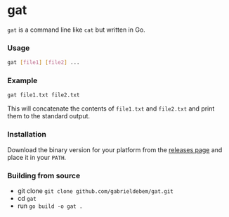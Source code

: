 # gat

`gat` is a command line like `cat` but written in Go.

### Usage

```bash
gat [file1] [file2] ...
```

### Example

```bash
gat file1.txt file2.txt
```
This will concatenate the contents of `file1.txt` and `file2.txt` and print them to the standard output.

### Installation
Download the binary version for your platform from the [releases page](https://github.com/gabrieldebem/gat/releases) and place it in your `PATH`.

### Building from source

- git clone `git clone github.com/gabrieldebem/gat.git`
- cd `gat`
- run `go build -o gat .` 
